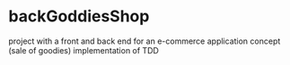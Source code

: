 # backGoddiesShop
project with a front and back end for an e-commerce application concept (sale of goodies)  implementation of TDD
